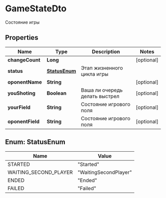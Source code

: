 

# GameStateDto

Состояние игры

## Properties

| Name | Type | Description | Notes |
|------------ | ------------- | ------------- | -------------|
|**changeCount** | **Long** |  |  [optional] |
|**status** | [**StatusEnum**](#StatusEnum) | Этап жизненного цикла игры |  |
|**oponentName** | **String** |  |  [optional] |
|**youShoting** | **Boolean** | Ваша ли очередь делать выстрел |  [optional] |
|**yourField** | **String** | Состояние игрового поля  |  [optional] |
|**oponentField** | **String** | Состояние игрового поля  |  [optional] |



## Enum: StatusEnum

| Name | Value |
|---- | -----|
| STARTED | &quot;Started&quot; |
| WAITING_SECOND_PLAYER | &quot;WaitingSecondPlayer&quot; |
| ENDED | &quot;Ended&quot; |
| FAILED | &quot;Failed&quot; |



